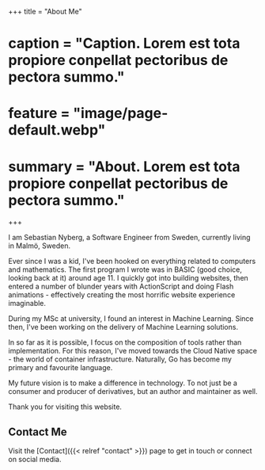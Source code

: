 +++
title = "About Me"
# caption = "Caption. Lorem est tota propiore conpellat pectoribus de pectora summo."
# feature = "image/page-default.webp"
# summary = "About. Lorem est tota propiore conpellat pectoribus de pectora summo."
+++

I am Sebastian Nyberg, a Software Engineer from Sweden, currently living in Malmö, Sweden.

Ever since I was a kid, I've been hooked on everything related to computers and mathematics. The first program I wrote was in BASIC (good choice, looking back at it) around age 11. I quickly got into building websites, then entered a number of blunder years with ActionScript and doing Flash animations - effectively creating the most horrific website experience imaginable.

During my MSc at university, I found an interest in Machine Learning. Since then, I've been working on the delivery of Machine Learning solutions.

In so far as it is possible, I focus on the composition of tools rather than implementation. For this reason, I've moved towards the Cloud Native space - the world of container infrastructure. Naturally, Go has become my primary and favourite language.

My future vision is to make a difference in technology. To not just be a consumer and producer of derivatives, but an author and maintainer as well.

Thank you for visiting this website.

## Contact Me

Visit the [Contact]({{< relref "contact" >}}) page to get in touch or connect on social media.
